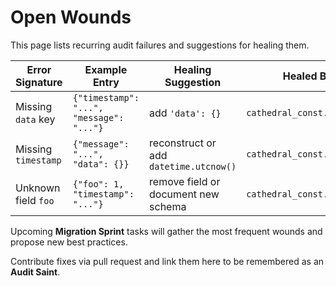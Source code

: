 # Open Wounds

This page lists recurring audit failures and suggestions for healing them.

| Error Signature | Example Entry | Healing Suggestion | Healed By |
|-----------------|--------------|-------------------|-----------|
| Missing `data` key | `{"timestamp": "...", "message": "..."}` | add `'data': {}` | `cathedral_const.log_json` |
| Missing `timestamp` | `{"message": "...", "data": {}}` | reconstruct or add `datetime.utcnow()` | `cathedral_const.log_json` |
| Unknown field `foo` | `{"foo": 1, "timestamp": "..."}` | remove field or document new schema | `cathedral_const.log_json` |

Upcoming **Migration Sprint** tasks will gather the most frequent wounds and propose new best practices.

Contribute fixes via pull request and link them here to be remembered as an **Audit Saint**.
